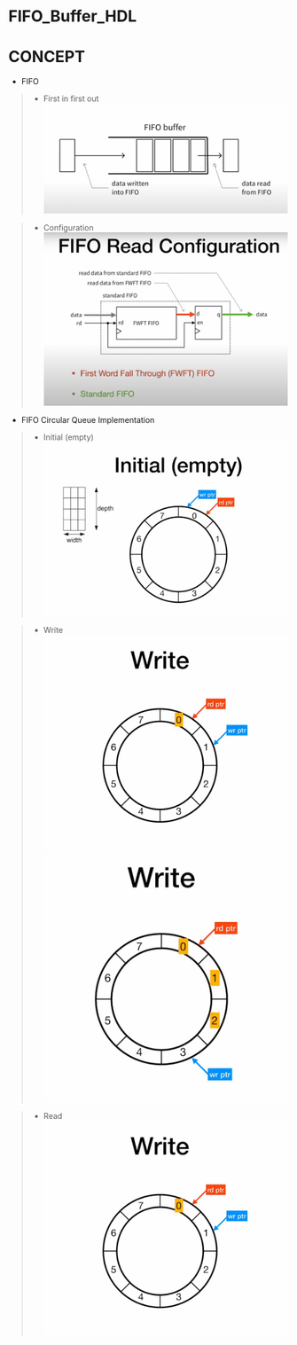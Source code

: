 # FIFO_Buffer_HDL

# CONCEPT

* FIFO
> * First in first out
> ![alt text](image/fifo0.png)

> * Configuration
> ![alt text](image/fifo1.png)

* FIFO Circular Queue Implementation
> * Initial (empty)
> ![alt text](image/fifo2.png)  

> * Write
> ![alt text](image/fifo3.png) 
> ![alt text](image/fifo4.png) 

> * Read
> ![alt text](image/fifo3.png) 